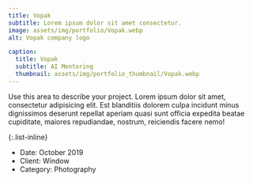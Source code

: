 ```yaml
---
title: Vopak
subtitle: Lorem ipsum dolor sit amet consectetur.
image: assets/img/portfolio/Vopak.webp
alt: Vopak company logo

caption:
  title: Vopak
  subtitle: AI Mentoring
  thumbnail: assets/img/portfolio_thumbnail/Vopak.webp
---
```

Use this area to describe your project. Lorem ipsum dolor sit amet, consectetur adipisicing elit. Est blanditiis dolorem culpa incidunt minus dignissimos deserunt repellat aperiam quasi sunt officia expedita beatae cupiditate, maiores repudiandae, nostrum, reiciendis facere nemo!

{:.list-inline}
- Date: October 2019
- Client: Window
- Category: Photography

